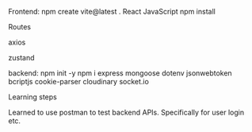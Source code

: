 Frontend:
npm create vite@latest .
React
JavaScript
npm install

Routes

axios

zustand

backend:
npm init -y
npm i express mongoose dotenv jsonwebtoken bcriptjs cookie-parser cloudinary socket.io



Learning steps

Learned to use postman to test backend APIs. Specifically for user login etc.